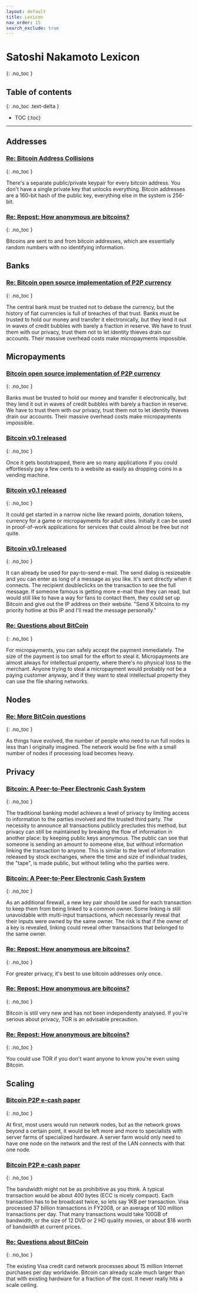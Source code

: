 ```yaml
---
layout: default
title: Lexicon
nav_order: 15
search_exclude: true
---
```


# Satoshi Nakamoto Lexicon
{: .no_toc }

## Table of contents
{: .no_toc .text-delta }

- TOC
{:toc}

---

## Addresses

### [Re: Bitcoin Address Collisions](/docs/forum/bitcoin-forum/65)
{: .no_toc }

There's a separate public/private keypair for every bitcoin address.  You don't have a single private key that unlocks everything.  Bitcoin addresses are a 160-bit hash of the public key, everything else in the system is 256-bit.

### [Re: Repost: How anonymous are bitcoins?](/docs/forum/bitcoin-forum/7)
{: .no_toc }

Bitcoins are sent to and from bitcoin addresses, which are essentially random numbers with no identifying information.

## Banks

### [Re: Bitcoin open source implementation of P2P currency](/docs/emails/p2p-research/1/)
{: .no_toc }

The central bank must be trusted not to debase the currency, but the history of fiat currencies is full of breaches of that trust. Banks must be trusted to hold our money and transfer it electronically, but they lend it out in waves of credit bubbles with barely a fraction in reserve. We have to trust them with our privacy, trust them not to let identity thieves drain our accounts. Their massive overhead costs make micropayments impossible.

## Micropayments

### [Bitcoin open source implementation of P2P currency](/docs/forum/p2p-foundation/1)
{: .no_toc }

Banks must be trusted to hold our money and transfer it electronically, but they lend it out in waves of credit bubbles with barely a fraction in reserve. We have to trust them with our privacy, trust them not to let identity thieves drain our accounts. Their massive overhead costs make micropayments impossible.

### [Bitcoin v0.1 released](/docs/emails/cryptography/17)
{: .no_toc }

Once it gets bootstrapped, there are so many
applications if you could effortlessly pay a few cents to a
website as easily as dropping coins in a vending machine.

### [Bitcoin v0.1 released](/docs/emails/cryptography/17)
{: .no_toc }

It could get started in a narrow niche like reward points,
donation tokens, currency for a game or micropayments for adult
sites. Initially it can be used in proof-of-work applications
for services that could almost be free but not quite.

### [Bitcoin v0.1 released](/docs/emails/cryptography/17)
{: .no_toc }

It can already be used for pay-to-send e-mail. The send dialog is
resizeable and you can enter as long of a message as you like.
It's sent directly when it connects. The recipient doubleclicks
on the transaction to see the full message. If someone famous is
getting more e-mail than they can read, but would still like to
have a way for fans to contact them, they could set up Bitcoin and
give out the IP address on their website. "Send X bitcoins to my
priority hotline at this IP and I'll read the message personally."

### [Re: Questions about BitCoin](/docs/emails/mike-hearn/2)
{: .no_toc }

For micropayments, you can safely accept the payment immediately.  The size of the payment is too small for the effort to steal it. Micropayments are almost always for intellectual property, where there's no physical loss to the merchant.  Anyone trying to steal a micropayment would probably not be a paying customer anyway, and if they want to steal intellectual property they can use the file sharing networks.

## Nodes

### [Re: More BitCoin questions](docs/emails/mike-hearn/12/)
{: .no_toc }

As things have evolved, the number of people who need to run full nodes is less than I originally imagined.  The network would be fine with a small number of nodes if processing load becomes heavy.

## Privacy

### [Bitcoin: A Peer-to-Peer Electronic Cash System](/docs/whitepaper/en/)
{: .no_toc }

The traditional banking model achieves a level of privacy by limiting access to information to the parties involved and the trusted third party. The necessity to announce all transactions publicly precludes this method, but privacy can still be maintained by breaking the flow of information in another place: by keeping public keys anonymous. The public can see that someone is sending an amount to someone else, but without information linking the transaction to anyone. This is similar to the level of information released by stock exchanges, where the time and size of individual trades, the "tape", is made public, but without telling who the parties were.

### [Bitcoin: A Peer-to-Peer Electronic Cash System](/docs/whitepaper/en/)
{: .no_toc }

As an additional firewall, a new key pair should be used for each transaction to keep them from being linked to a common owner. Some linking is still unavoidable with multi-input transactions, which necessarily reveal that their inputs were owned by the same owner. The risk is that if the owner of a key is revealed, linking could reveal other transactions that belonged to the same owner.

### [Re: Repost: How anonymous are bitcoins?](/docs/forum/bitcoin-forum/7)
{: .no_toc }

For greater privacy, it's best to use bitcoin addresses only once.

### [Re: Repost: How anonymous are bitcoins?](docs/forum/bitcoin-forum/41/)
{: .no_toc }

Bitcoin is still very new and has not been independently analysed. If you're serious about privacy, TOR is an advisable precaution.

### [Re: Repost: How anonymous are bitcoins?](docs/forum/bitcoin-forum/41/)
{: .no_toc }

You could use TOR if you don't want anyone to know you're even using Bitcoin.

## Scaling

### [Bitcoin P2P e-cash paper](/docs/emails/cryptography/2)
{: .no_toc }

At first, most users would run network nodes, but as the network grows beyond a certain point, it would be left more and more to specialists with server farms of specialized hardware. A server farm would only need to have one node on the network and the rest of the LAN connects with that one node.

### [Bitcoin P2P e-cash paper](/docs/emails/cryptography/2)
{: .no_toc }

The bandwidth might not be as prohibitive as you think. A typical transaction would be about 400 bytes (ECC is nicely compact). Each transaction has to be broadcast twice, so lets say 1KB per transaction. Visa processed 37 billion transactions in FY2008, or an average of 100 million transactions per day. That many transactions would take 100GB of bandwidth, or the size of 12 DVD or 2 HD quality movies, or about $18 worth of bandwidth at current prices.

### [Re: Questions about BitCoin](/docs/emails/mike-hearn/1)
{: .no_toc }

The existing Visa credit card network processes about 15 million Internet purchases per day worldwide.  Bitcoin can already scale much larger than that with existing hardware for a fraction of the cost.  It never really hits a scale ceiling.
